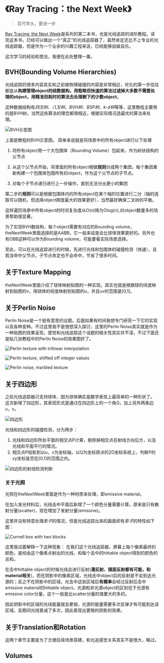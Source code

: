 # 《Ray Tracing：the Next Week》
>百尺竿头，更进一步

[Ray Tracing: the Next Week](https://raytracing.github.io/books/RayTracingTheNextWeek.html)是系列的第二本书，也是光线追踪的进阶教程。读完这本书，已经可以做出一个“真正”的光线追踪器了，虽然肯定还比不上专业的光线追踪器，但是作为一个业余的兴趣工程来说，已经能够自娱自乐。

这次学习的经验和想法，我便在此处整理一番。

## BVH(Bounding Volume Hierarchies)
光线追踪的很多内容其实和之前做物理碰撞的内容是非常相近，优化的第一步往往都是从**构建管理object的结数据构，用粗略但快速的算法过滤掉大多数不需要处理的object，用精准但耗时的算法去处理剩下的少数object**。

这种数据结构有*四叉树、八叉树、BVH树、BSP树、k-d树*等等，这里教程主要用的是BVH树，当然这些算法的理念都很相近，根据实际情况选最优的算法来处理。

![BVH示意图](https://raytracing.github.io/images/fig-2.01-bvol-hierarchy.jpg)

上面是教程的BVH示意图。
简单来说就是将场景中的所有object进行以下处理

1. 将所有object用一个大包围体（Bounding Volume）包起来，作为树状结构的父节点

2. 从这个父节点开始，将里面的所有object根据**规则**分成两个集团，每个集团重新构建一个包围体包围所有的object，作为这个父节点的子节点。

3. 对每个子节点递归进行上一步操作，直到无法分出更小的集团

第二步的**规则**可以是根据包围体内的所有object在某个轴的位置进行二分（轴的选取可以随机，但选择object跨度最大的效果更好），当然最好确保二叉树的平衡。

这样遍历场景中所有object的时间复杂度从O(n)降为Olog(n),对object数量多的场景帮助很显著。

为了实现BVH数结构，每个object需要有对应的Bounding volume，theNextWeek里面选择的是AABB，它一般来说是会比球体效果更好的。另外也有OBB这种可以作为Bounding volume，可能要看实际场景选择。

至此，可以在光线追踪进行的时候，先进行光线和包围体的碰撞检测（快速），且若没命中父节点，子节点肯定也不会命中，节省了很多时间。

## 关于Texture Mapping
theNextWeek里面介绍了球体映射贴图的一种实现。其实也就是根据球的纬度映射到贴图的v，用球体的经度映射到贴图的u，并且uv的范围是[0,1]。

## 关于Perlin Noise
Perlin Noise是一个挺有意思的议题。后面如果有时间我想专门研究一下它的实现以及各种变种。不过这里我不是很想深入探讨，这里的Perlin Noise其实就是作为一种贴图的效果呈现，感觉和光线追踪这个话题的相关性其实并不深，不过下面还是贴几张教程中的Perlin Noise的效果图好了。

![Perlin texture with trilinear interpolation](https://raytracing.github.io/images/img-2.10-perlin-trilerp.png)

![Perlin texture, shifted off integer values](https://raytracing.github.io/images/img-2.13-perlin-shift.png)

![Perlin noise, marbled texture](https://raytracing.github.io/images/img-2.15-perlin-marble.png)


## 关于四边形
之前光线追踪器只支持球体，因为球体确实是数学表现上最简单的一种形状了。
这次新增了四边形，其表现形式是通过在四边形上的一个角Q，加上另外两条边u，v。

![四边形](https://raytracing.github.io/images/fig-2.05-quad-def.jpg)

光线和四边形的碰撞检测，分为两步：

1. 光线和四边形所处平面的相交点P计算，剔除掉相交点在射线方向后方，以及光线和平面平行的情况。
2. 相交点P投影到以u，v为坐标轴，以Q为坐标原点的2D坐标系统上，判断P的xy坐标是否在[0,1]的范围之内。

![四边形的射线检测判断](https://raytracing.github.io/images/fig-2.07-quad-coords.jpg)

### 关于光照
光照在theNextWeek里面是作为一种材质来处理，即emissive material。

在加入发光材料后，光线击中平面后新增了一个颜色分量需要计算。原来是只有散射分量(scatter)，现在增加了发射分量(emissive)。

这里并没有特意处理*影子*的情况，但是光线追踪出来的画面却有*影子*的特性如下图：

![Cornell box with two blocks](https://raytracing.github.io/images/img-2.20-cornell-blocks.png)

这里我试着解释一下这种现象：
在我们这个光线追踪器，屏幕上每个像素最终的颜色，是经由这个像素点射出的光线，和每个击中的hittable object得到的颜色的总和。

在击中hittable object的时候光线会进行反射(**漫反射、镜面反射都有可能，和material相关**)，而在阴影中的像素区域，光线击中object后的反射是不会到达光源的；反之不在阴影中的区域，光击中这些区域后**有概率**会经过反射后击中emissive material的hittable object。光源和非光源object的区别在于光源有emissive color分量，这个一般是比scatter分量的值要大的多的。

因此阴影中的区域的光线能量就会更弱，光源的能量需要多次反弹才有可能到达该区域，且期间光线衰减了多次，因此表现出更暗的阴影的效果。

## 关于Translation和Rotation
这两个章节主要是为了方便后续场景搭建，和光追感觉关系其实不是很大，略过。

## Volumes




